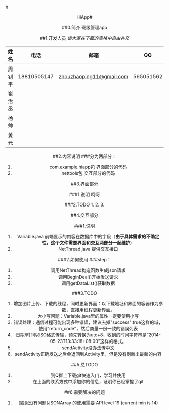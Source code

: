 #<center>HiApp#

##0.简介
班级管理app

##1.开发人员
*请大家在下面的表格中自由补充*  

姓名 | 电话 | 邮箱 | QQ
-----|---|-----|---
周钊平 | 18810505147  | zhouzhaoping11@gmail.com | 565051562
崔治丞 |              |                          |
杨帅   |              |                          |
黄元   |              |                          |

##2.内容说明
###分为两部分：
1. com.example.hiapp包			界面部分的代码
2. nettools包					交互部分的代码

##3.界面部分

###1.说明
呵呵

###2.TODO
1. 
2. 
3. 

##4.交互部分

###1.说明
1. Variable.java		前端显示的内容在数据库中的字段（**由于具体需求的不确定性，这个文件需要界面和交互两部分一起维护**）
2. NetThread.java		提供交互接口

###2.如何使用
###step： 
1. 调用NetThread构造函数生成json请求
2. 调用BeginDeal()开始发送请求
3. 调用getDataList()获取数据

###3.TODO
1. 增加图片上传、下载的线程，同时更新界面：以下载地址和界面的容器作为参数，直接用线程更新界面。
2. 大小写问题：Variable.java里的属性一定要使用小写
3. 错误处理：通信过程可能出现多种错误，建议去掉"success":true这样的域，使用"return_code"，然后商量一份一致的错误列表
4. 日期/时间以ISO格式传输，预先转换为utc+8，收到的时间字符串是“2014-05-23T13:33:18+08:00”这样的格式。
5. sendActivity没办法传中文
6. sendActivity正确发送之后会返回到Activity里，但是没有刷新出最新的内容

##5.总TODO
1. 到Q群上下载git快速入门，学习并使用
2. 在上面的联系方式中添加你的信息，证明你已经掌握了git

##6.需要解决的问题
1. [貌似没有问题]JSONArray 的使用需要 API level 19 (current min is 14)

